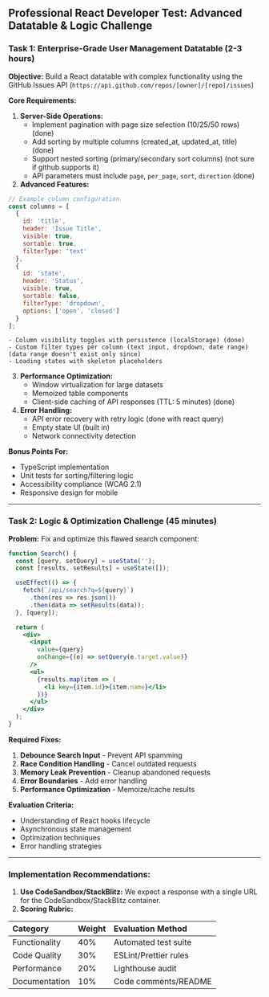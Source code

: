 
## Professional React Developer Test: Advanced Datatable \& Logic Challenge

### Task 1: Enterprise-Grade User Management Datatable (2-3 hours)

**Objective:** Build a React datatable with complex functionality using the GitHub Issues API (`https://api.github.com/repos/[owner]/[repo]/issues`)

**Core Requirements:**

1. **Server-Side Operations:**
    - Implement pagination with page size selection (10/25/50 rows) (done)
    - Add sorting by multiple columns (created_at, updated_at, title)  (done)
    - Support nested sorting (primary/secondary sort columns) (not sure if github supports it)
    - API parameters must include `page`, `per_page`, `sort`, `direction` (done)
2. **Advanced Features:**

```jsx
// Example column configuration
const columns = [
  { 
    id: 'title', 
    header: 'Issue Title',
    visible: true,
    sortable: true,
    filterType: 'text'
  },
  {
    id: 'state',
    header: 'Status',
    visible: true,
    sortable: false,
    filterType: 'dropdown',
    options: ['open', 'closed']
  }
];
```

    - Column visibility toggles with persistence (localStorage) (done)
    - Custom filter types per column (text input, dropdown, date range) (data range doesn't exist only since)
    - Loading states with skeleton placeholders 
3. **Performance Optimization:**
    - Window virtualization for large datasets
    - Memoized table components
    - Client-side caching of API responses (TTL: 5 minutes) (done)
4. **Error Handling:**
    - API error recovery with retry logic (done with react query)
    - Empty state UI (built in)
    - Network connectivity detection

**Bonus Points For:**

- TypeScript implementation
- Unit tests for sorting/filtering logic
- Accessibility compliance (WCAG 2.1)
- Responsive design for mobile

---

### Task 2: Logic \& Optimization Challenge (45 minutes)

**Problem:** Fix and optimize this flawed search component:

```jsx
function Search() {
  const [query, setQuery] = useState('');
  const [results, setResults] = useState([]);

  useEffect(() => {
    fetch(`/api/search?q=${query}`)
      .then(res => res.json())
      .then(data => setResults(data));
  }, [query]);

  return (
    <div>
      <input 
        value={query}
        onChange={(e) => setQuery(e.target.value)}
      />
      <ul>
        {results.map(item => (
          <li key={item.id}>{item.name}</li>
        ))}
      </ul>
    </div>
  );
}
```

**Required Fixes:**

1. **Debounce Search Input** - Prevent API spamming
2. **Race Condition Handling** - Cancel outdated requests
3. **Memory Leak Prevention** - Cleanup abandoned requests
4. **Error Boundaries** - Add error handling
5. **Performance Optimization** - Memoize/cache results

**Evaluation Criteria:**

- Understanding of React hooks lifecycle
- Asynchronous state management
- Optimization techniques
- Error handling strategies

---

### Implementation Recommendations:

1. **Use CodeSandbox/StackBlitz:** We expect a response with a single URL for the CodeSandbox/StackBlitz container.
2. **Scoring Rubric:**


| Category | Weight | Evaluation Method |
| :-- | :-- | :-- |
| Functionality | 40% | Automated test suite |
| Code Quality | 30% | ESLint/Prettier rules |
| Performance | 20% | Lighthouse audit |
| Documentation | 10% | Code comments/README |
